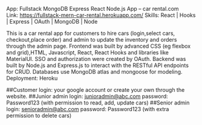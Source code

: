 App: Fullstack MongoDB Express React Node.js App – car rental.com   
Link: https://fullstack-mern-car-rental.herokuapp.com/
Skills: React | Hooks | Express | OAuth | MongoDB | Node 

This is a car rental app for customers to hire cars (login,select cars, checkout,place order) and admin to update the inventory and orders through the admin page.
Frontend was built by advanced CSS (eg flexbox and grid),HTML, Javascript, React, React Hooks and libraries like MaterialUI. 
SSO and authorization were created by OAuth. 
Backend was built by Node.js and Express.js to interact with the RESTful API endpoints for CRUD. 
Databases use MongoDB atlas and mongoose for modeling. 
Deployment: Heroku 

##Customer login: your google account or create your own through the website.
##Junior admin login: junioradmin@abc.com password: Password123  (with permission to read, add, update cars) 
##Senior admin login: senioradmin@abc.com password: Password123 (with extra permission to delete cars) 
